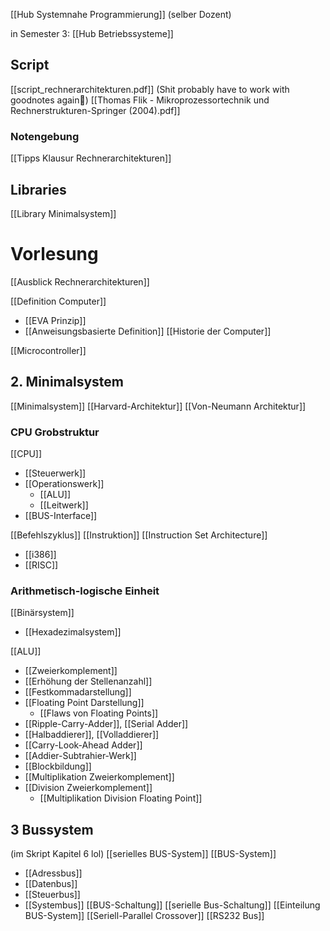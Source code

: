 [[Hub Systemnahe Programmierung]] (selber Dozent)

in Semester 3: [[Hub Betriebssysteme]]

## Script
[[script_rechnerarchitekturen.pdf]]
(Shit probably have to work with goodnotes again🥲)
[[Thomas Flik - Mikroprozessortechnik und Rechnerstrukturen-Springer (2004).pdf]]

### Notengebung
[[Tipps Klausur Rechnerarchitekturen]]
## Libraries
[[Library Minimalsystem]]

# Vorlesung
[[Ausblick Rechnerarchitekturen]]


[[Definition Computer]]
- [[EVA Prinzip]]
- [[Anweisungsbasierte Definition]]
[[Historie der Computer]]

[[Microcontroller]]

## 2. Minimalsystem
[[Minimalsystem]]
[[Harvard-Architektur]]
[[Von-Neumann Architektur]]

### CPU Grobstruktur
[[CPU]]
- [[Steuerwerk]]
- [[Operationswerk]]
	- [[ALU]]
	- [[Leitwerk]]
- [[BUS-Interface]]

[[Befehlszyklus]]
[[Instruktion]]
[[Instruction Set Architecture]]
- [[i386]]
- [[RISC]]

### Arithmetisch-logische Einheit
[[Binärsystem]]
- [[Hexadezimalsystem]]

[[ALU]]
- [[Zweierkomplement]]
- [[Erhöhung der Stellenanzahl]]
- [[Festkommadarstellung]]
- [[Floating Point Darstellung]]
	- [[Flaws von Floating Points]]
- [[Ripple-Carry-Adder]], [[Serial Adder]]
- [[Halbaddierer]], [[Volladdierer]]
- [[Carry-Look-Ahead Adder]]
- [[Addier-Subtrahier-Werk]]
- [[Blockbildung]]
- [[Multiplikation Zweierkomplement]]
- [[Division Zweierkomplement]]
	- [[Multiplikation Division Floating Point]]

## 3 Bussystem
(im Skript Kapitel 6 lol)
[[serielles BUS-System]]
[[BUS-System]]
- [[Adressbus]]
- [[Datenbus]]
- [[Steuerbus]]
- [[Systembus]]
[[BUS-Schaltung]]
[[serielle Bus-Schaltung]]
[[Einteilung BUS-System]]
[[Seriell-Parallel Crossover]]
[[RS232 Bus]]

